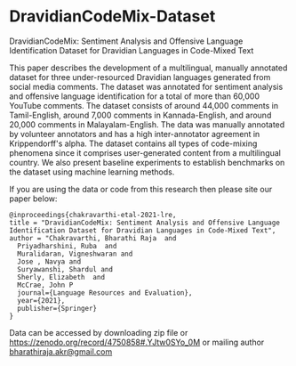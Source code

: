 # DravidianCodeMix-Dataset

DravidianCodeMix: Sentiment Analysis and Offensive Language Identification Dataset for Dravidian Languages in Code-Mixed Text

This paper describes the development of a multilingual, manually annotated dataset for three under-resourced Dravidian languages generated from social media comments. The dataset was annotated for sentiment analysis and offensive language identification for a total of more than 60,000 YouTube comments. The dataset consists of around 44,000 comments in Tamil-English, around 7,000 comments in Kannada-English, and around 20,000 comments in Malayalam-English. The data was manually annotated by volunteer annotators and has a high inter-annotator agreement in Krippendorff's alpha. The dataset contains all types of code-mixing phenomena since it comprises user-generated content from a multilingual country.  We also present baseline experiments to establish benchmarks on the dataset using machine learning methods.

If you are using the data or code from this research then please site our paper below:



    @inproceedings{chakravarthi-etal-2021-lre,
    title = "DravidianCodeMix: Sentiment Analysis and Offensive Language Identification Dataset for Dravidian Languages in Code-Mixed Text",
    author = "Chakravarthi, Bharathi Raja  and
      Priyadharshini, Ruba  and
      Muralidaran, Vigneshwaran and
      Jose , Navya and
      Suryawanshi, Shardul and
      Sherly, Elizabeth  and
      McCrae, John P
      journal={Language Resources and Evaluation},
      year={2021},
      publisher={Springer}
    }

Data can be accessed by downloading zip file or https://zenodo.org/record/4750858#.YJtw0SYo_0M or mailing author bharathiraja.akr@gmail.com
